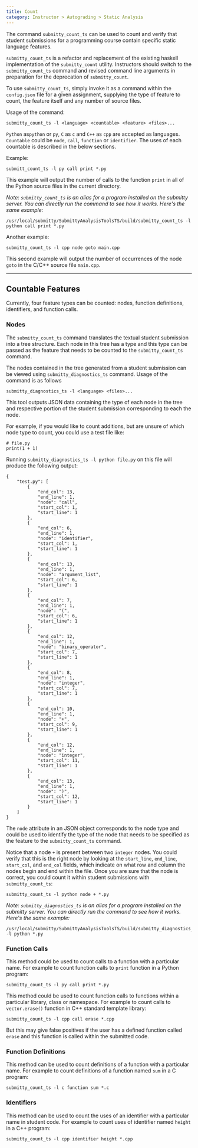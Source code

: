 ```yaml
---
title: Count
category: Instructor > Autograding > Static Analysis
---
```


The command `submitty_count_ts` can be used to count and verify that student submissions for a
programming course contain specific static language features.

`submitty_count_ts` is a refactor and replacement of the existing haskell implementation of the `submitty_count` utility. Instructors should switch to the `submitty_count_ts` command and revised command line arguments in preparation for the deprecation of `submitty_count`.

To use ``submitty_count_ts``, simply invoke it as a command within the ``config.json`` file for a
given assignment, supplying the type of feature to count, the feature itself and
any number of source files.

Usage of the command:
```
submitty_count_ts -l <language> <countable> <feature> <files>...
```

`Python` as`python` or `py`, `C` as `c` and `C++` as `cpp` are accepted as languages.
`Countable` could be `node`, `call`, `function` or `identifier`. The uses of each countable is described
in the below sections.

Example: 
```
submitt_count_ts -l py call print *.py
```
This example will output the number of calls to the function ``print`` in all
of the Python source files in the current directory.

_Note: `submitty_count_ts` is an alias for a program installed on the
submitty server.  You can directly run the command to see how it works.
Here's the same example:_

```
/usr/local/submitty/SubmittyAnalysisToolsTS/build/submitty_count_ts -l python call print *.py
```

Another example:
```
submitty_count_ts -l cpp node goto main.cpp
```

This second example will output the number of occurrences of the node ``goto`` in the
C/C++ source file ``main.cpp``.

___

## Countable Features
Currently, four feature types can be counted: nodes, function definitions, identifiers, and function calls.

### Nodes

The `submitty_count_ts` command translates the textual student submission into a tree structure. Each node in this tree has a type and this type can be passed as the feature that needs to be counted to the `submitty_count_ts` command.

The nodes contained in the tree generated from a student submission can be viewed using ``submitty_diagnostics_ts`` command.
Usage of the command is as follows
```
submitty_diagnostics_ts -l <language> <files>...
```

This tool outputs JSON data containing the type of each node in the tree and respective portion of the student submission corresponding to each the node.

For example, if you would like to count additions, but are unsure of which node type to count, you could use a test file like:

```
# file.py
print(1 + 1)
```

Running `submitty_diagnostics_ts -l python file.py` on this file will produce the following output:

```
{
    "test.py": [
        {
            "end_col": 13,
            "end_line": 1,
            "node": "call",
            "start_col": 1,
            "start_line": 1
        },
        {
            "end_col": 6,
            "end_line": 1,
            "node": "identifier",
            "start_col": 1,
            "start_line": 1
        },
        {
            "end_col": 13,
            "end_line": 1,
            "node": "argument_list",
            "start_col": 6,
            "start_line": 1
        },
        {
            "end_col": 7,
            "end_line": 1,
            "node": "(",
            "start_col": 6,
            "start_line": 1
        },
        {
            "end_col": 12,
            "end_line": 1,
            "node": "binary_operator",
            "start_col": 7,
            "start_line": 1
        },
        {
            "end_col": 8,
            "end_line": 1,
            "node": "integer",
            "start_col": 7,
            "start_line": 1
        },
        {
            "end_col": 10,
            "end_line": 1,
            "node": "+",
            "start_col": 9,
            "start_line": 1
        },
        {
            "end_col": 12,
            "end_line": 1,
            "node": "integer",
            "start_col": 11,
            "start_line": 1
        },
        {
            "end_col": 13,
            "end_line": 1,
            "node": ")",
            "start_col": 12,
            "start_line": 1
        }
    ]
}

```

The ``node`` attribute in an JSON object corresponds to the node type and could be used to identify the type of the node that needs to be specified as the feature to the ``submitty_count_ts`` command.

Notice that a node ``+`` is present between two ``integer`` nodes.
You could verify that this is the right node by looking at the ``start_line``, ``end_line``, ``start_col``, and ``end_col`` fields, which indicate on what row and column the nodes begin and end within the file.
Once you are sure that the node is correct, you could count it within student submissions with ``submitty_count_ts``:

```
submitty_count_ts -l python node + *.py
```

_Note: `submitty_diagnostics_ts` is an alias for a program installed on the
submitty server.  You can directly run the command to see how it works.
Here's the same example:_

```
/usr/local/submitty/SubmittyAnalysisToolsTS/build/submitty_diagnostics_ts -l python *.py
```

### Function Calls

This method could be used to count calls to a function with a particular name.
For example to count function calls to `print` function in a Python program:

```
submitty_count_ts -l py call print *.py
```

This method could be used to count function calls to functions within a particular library, class or namespace.
For example to count calls to `vector.erase()` function in C++ standard template library:

```
submitty_count_ts -l cpp call erase *.cpp
```

But this may give false positives if the user has a defined function called `erase` and this 
function is called within the submitted code.

### Function Definitions

This method can be used to count definitions of a function with a particular name.
For example to count definitions of a function named `sum` in a C program:

```
submitty_count_ts -l c function sum *.c
```

### Identifiers

This method can be used to count the uses of an identifier with a particular name in student code.
For example to count uses of identifier named `height` in a C++ program:

```
submitty_count_ts -l cpp identifier height *.cpp
```
